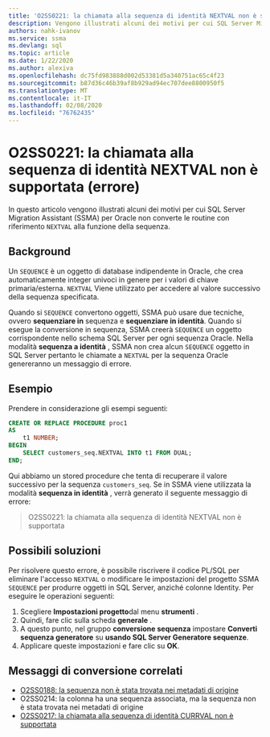 ```yaml
---
title: 'O2SS0221: la chiamata alla sequenza di identità NEXTVAL non è supportata (errore)'
description: Vengono illustrati alcuni dei motivi per cui SQL Server Migration Assistant (SSMA) per Oracle non converte le routine con riferimento alla funzione NEXTVAL della sequenza.
authors: nahk-ivanov
ms.service: ssma
ms.devlang: sql
ms.topic: article
ms.date: 1/22/2020
ms.author: alexiva
ms.openlocfilehash: dc75fd983888d002d53381d5a340751ac65c4f23
ms.sourcegitcommit: b87d36c46b39af8b929ad94ec707dee8800950f5
ms.translationtype: MT
ms.contentlocale: it-IT
ms.lasthandoff: 02/08/2020
ms.locfileid: "76762435"
---
```

# <a name="o2ss0221-call-to-identity-sequence-nextval-not-supported-error"></a>O2SS0221: la chiamata alla sequenza di identità NEXTVAL non è supportata (errore)

In questo articolo vengono illustrati alcuni dei motivi per cui SQL Server Migration Assistant (SSMA) per Oracle non converte le routine con riferimento `NEXTVAL` alla funzione della sequenza.

## <a name="background"></a>Background

Un `SEQUENCE` è un oggetto di database indipendente in Oracle, che crea automaticamente integer univoci in genere per i valori di chiave primaria/esterna. `NEXTVAL` Viene utilizzato per accedere al valore successivo della sequenza specificata.

Quando si `SEQUENCE` convertono oggetti, SSMA può usare due tecniche, ovvero **sequenziare in** sequenza e **sequenziare in identità**. Quando si esegue la conversione in sequenza, SSMA creerà `SEQUENCE` un oggetto corrispondente nello schema SQL Server per ogni sequenza Oracle. Nella modalità **sequenza a identità** , SSMA non crea alcun `SEQUENCE` oggetto in SQL Server pertanto le chiamate a `NEXTVAL` per la sequenza Oracle genereranno un messaggio di errore.

## <a name="example"></a>Esempio

Prendere in considerazione gli esempi seguenti:

```sql
CREATE OR REPLACE PROCEDURE proc1
AS
    t1 NUMBER;
BEGIN
    SELECT customers_seq.NEXTVAL INTO t1 FROM DUAL;
END;
```

Qui abbiamo un stored procedure che tenta di recuperare il valore successivo per la sequenza `customers_seq`. Se in SSMA viene utilizzata la modalità **sequenza in identità** , verrà generato il seguente messaggio di errore:

> O2SS0221: la chiamata alla sequenza di identità NEXTVAL non è supportata

## <a name="possible-remedies"></a>Possibili soluzioni

Per risolvere questo errore, è possibile riscrivere il codice PL/SQL per eliminare l'accesso `NEXTVAL` o modificare le impostazioni del progetto SSMA `SEQUENCE` per produrre oggetti in SQL Server, anziché colonne Identity. Per eseguire le operazioni seguenti:

1. Scegliere **Impostazioni progetto**dal menu **strumenti** .
2. Quindi, fare clic sulla scheda **generale** .
3. A questo punto, nel gruppo **conversione sequenza** impostare **Converti sequenza generatore** su **usando SQL Server Generatore sequenze**.
4. Applicare queste impostazioni e fare clic su **OK**.

## <a name="related-conversion-messages"></a>Messaggi di conversione correlati

* [O2SS0188: la sequenza non è stata trovata nei metadati di origine](o2ss0188.md)
* O2SS0214: la colonna ha una sequenza associata, ma la sequenza non è stata trovata nei metadati di origine
* [O2SS0217: la chiamata alla sequenza di identità CURRVAL non è supportata](o2ss0217.md)
